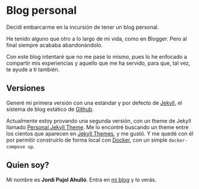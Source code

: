 # Blog personal

Decidí embarcarme en la incursión de tener un blog personal.

He tenido alguno que otro a lo largo de mi vida, como en Blogger. Pero al final
siempre acababa abandonándolo.

Con este blog intentaré que no me pase lo mismo, pues lo he enfocado
a compartir mis experiencias y aquello que me ha servido, para que, tal vez,
te ayude a ti también.

## Versiones

Generé mi primera versión con una estándar y por defecto de [Jekyll], el sistema
de blog estático de [Github].

Actualmente estoy provando una segunda versión, con un theme de Jekyll llamado
[Personal Jekyll Theme]. Me lo encontré buscando un theme entre los cientos que
aparecen en [Jekyll Themes], y me gustó. Y me quedé con él por permitir
construirlo de forma local con [Docker], con un simple `docker-compose up`.

## Quien soy?

Mi nombre es **Jordi Pujol Ahulló**. Entra en [mi blog](https://jpahullo.github.io) y lo verás.

[Jekyll]: https://jekyllrb.com/
[Github]: https://github.com
[Personal Jekyll Theme]: https://github.com/le4ker/personal-jekyll-theme
[Jekyll Themes]: http://jekyllthemes.org/
[Docker]: https://www.docker.com/

